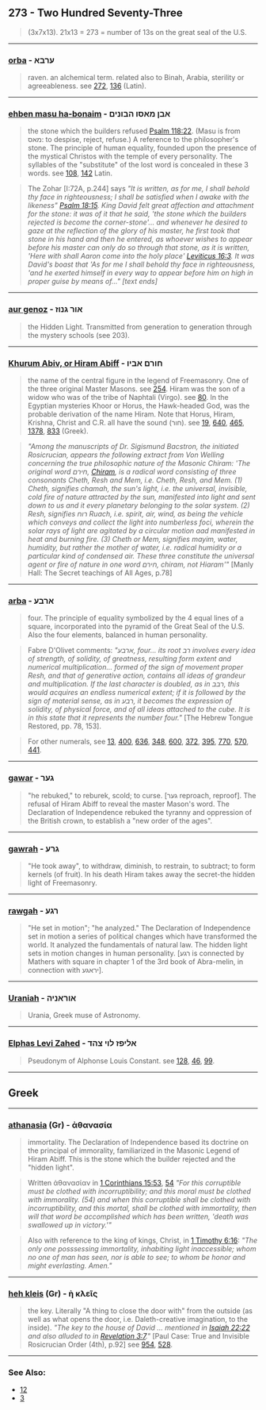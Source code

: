 ## 273 - Two Hundred Seventy-Three
> (3x7x13). 21x13 = 273 = number of 13s on the great seal of the U.S.

---

### [orba](/keys/ORBA) - ערבא
> raven. an alchemical term. related also to Binah, Arabia, sterility or agreeableness. see [272](272), [136](136) (Latin).

---

### [ehben masu ha-bonaim](/keys/ABN.MASV.HBVNIM) - אבן מאסו הבונים
> the stone which the builders refused [Psalm 118:22](http://biblehub.com/psalm/118-22.htm). (Masu is from מאס: to despise, reject, refuse.) A reference to the philosopher's stone. The principle of human equality, founded upon the presence of the mystical Christos with the temple of every personality. The syllables of the "substitute" of the lost word is concealed in these 3 words. see [108](108), [142](142) Latin.

> The Zohar [I:72A, p.244] says *"It is written, as for me, I shall behold thy face in righteousness; I shall be satisfied when I awake with the likeness" [Psalm 18:15](http://biblehub.com/psalms/18-15.htm). King David felt great affection and attachment for the stone: it was of it that he said, 'the stone which the builders rejected is become the corner-stone'... and whenever he desired to gaze at the reflection of the glory of his master, he first took that stone in his hand and then he entered, as whoever wishes to appear before his master can only do so through that stone, as it is written, 'Here with shall Aaron come into the holy place' [Leviticus 16:3](http://biblehub.com/leviticus/16-3.htm). It was David's boast that 'As for me I shall behold thy face in righteousness, 'and he exerted himself in every way to appear before him on high in proper guise by means of..." [text ends]*

---

### [aur genoz](/keys/AVR.GNVZ) - אור גנוז
> the Hidden Light. Transmitted from generation to generation through the mystery schools (see 203).

---

### [Khurum Abiv, or Hiram Abiff](/keys/ChVRM.ABIV) - חורם אביו
> the name of the central figure in the legend of Freemasonry. One of the three original Master Masons. see [254](254). Hiram was the son of a widow who was of the tribe of Naphtali (Virgo). see [80](80). In the Egyptian mysteries Khoor or Horus, the Hawk-headed God, was the probable derivation of the name Hiram. Note that Horus, Hiram, Krishna, Christ and C.R. all have the sound (חור). see [19](19), [640](640), [465](465), [1378](1378), [833](833) (Greek).

> *"Among the manuscripts of Dr. Sigismund Bacstron, the initiated Rosicrucian, appears the following extract from Von Welling concerning the true philosophic nature of the Masonic Chiram: 'The original word חירם, [Chiram](/keys/ChIRM), is a radical word consisting of three consonants Cheth, Resh and Mem, i.e. Cheth, Resh, and Mem. (1) Cheth, signifies chamah, the sun's light, i.e. the universal, invisible, cold fire of nature attracted by the sun, manifested into light and sent down to us and it every planetary belonging to the solar system. (2) Resh, signifies רוח Ruach, i.e. spirit, air, wind, as being the vehicle which conveys and collect the light into numberless foci, wherein the solar rays of light are agitated by a circular motion aad manifested in heat and burning fire. (3) Cheth or Mem, signifies mayim, water, humidity, but rather the mother of water, i.e. radical humidity or a particular kind of condensed air. These three constitute the universal agent or fire of nature in one word חירם, chiram, not Hiaram'"* [Manly Hall: The Secret teachings of All Ages, p.78]

---

### [arba](/keys/ARBO) - ארבע
> four. The principle of equality symbolized by the 4 equal lines of a square, incorporated into the pyramid of the Great Seal of the U.S. Also the four elements, balanced in human personality.

> Fabre D'Olivet comments: *"ארבע, four... its root רב involves every idea of strength, of solidity, of greatness, resulting form extent and numerical multiplication... formed of the sign of movement proper Resh, and that of generative action, contains all ideas of grandeur and multiplication. If the last character is doubled, as in רבב, this would acquires an endless numerical extent; if it is followed by the sign of material sense, as in רבע, it becomes the expression of solidity, of physical force, and of all ideas attached to the cube. It is in this state that it represents the number four."* [The Hebrew Tongue Restored, pp. 78, 153].

> For other numerals, see [13](13), [400](400), [636](636), [348](348), [600](600), [372](372), [395](395), [770](770), [570](570), [441](441).

---

### [gawar](/keys/GOR) - גער
> "he rebuked," to reburek, scold; to curse. [גער reproach, reproof]. The refusal of Hiram Abiff to reveal the master Mason's word. The Declaration of Independence rebuked the tyranny and oppression of the British crown, to establish a "new order of the ages".

---

### [gawrah](/keys/GRO) - גרע
> "He took away", to withdraw, diminish, to restrain, to subtract; to form kernels (of fruit). In his death Hiram takes away the secret-the hidden light of Freemasonry.

---

### [rawgah](/keys/RGO) - רגע
> "He set in motion"; "he analyzed." The Declaration of Independence set in motion a series of political changes which have transformed the world. It analyzed the fundamentals of natural law. The hidden light sets in motion changes in human personality. [רגע is connected by Mathers with square in chapter 1 of the 3rd book of Abra-melin, in connection with יראגע].

---

### [Uraniah](/keys/AVRANIH) - אוראניה
> Urania, Greek muse of Astronomy.

---

### [Elphas Levi Zahed](/keys/ALIPZ.LVI.TzHD) - אליפז לוי צהד
> Pseudonym of Alphonse Louis Constant. see [128](128), [46](46), [99](99).

---

## Greek

---

### [athanasia](/greek?word=athanasia) (Gr) - ἀθανασία
> immortality. The Declaration of Independence based its doctrine on the principal of immorality, familiarized in the Masonic Legend of Hiram Abiff. This is the stone which the builder rejected and the "hidden light".

> Written ἀθανασίαν in [1 Corinthians 15:53](http://biblehub.com/1_corinthians/15-53.htm), [54](http://biblehub.com/1_corinthians/15-54.htm) *"For this corruptible must be clothed with incorruptibility; and this moral must be clothed with immorality. (54) and when this corruptible shall be clothed with incorruptibility, and this mortal, shall be clothed with immortality, then will that word be accomplished which has been written, 'death was swallowed up in victory.'"*

> Also with reference to the king of kings, Christ, in [1 Timothy 6:16](http://biblehub.com/1_timothy/6-16.htm): *"The only one posssessing immortality, inhabiting light inaccessible; whom no one of man has seen, nor is able to see; to whom be honor and might everlasting. Amen."*

---

### [heh kleis](/greek?word=h+kleis) (Gr) - ὴ κλεῖς
> the key. Literally "A thing to close the door with" from the outside (as well as what opens the door, i.e. Daleth-creative imagination, to the inside). *"The key to the house of David ... mentioned in [Isaiah 22:22](http://biblehub.com/isaiah/22-22.htm) and also alluded to in [Revelation 3:7](http://biblehub.com/revelation/3-7.htm)."* [Paul Case: True and Invisible Rosicrucian Order (4th), p.92] see [954](954), [528](528).

---

### See Also:

- [12](12)
- [3](3)
